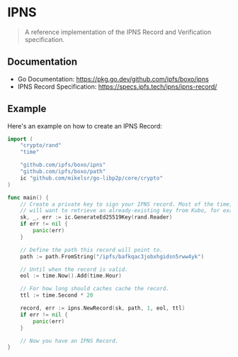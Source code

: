 # IPNS

> A reference implementation of the IPNS Record and Verification specification.

## Documentation

- Go Documentation: https://pkg.go.dev/github.com/ipfs/boxo/ipns
- IPNS Record Specification: https://specs.ipfs.tech/ipns/ipns-record/

## Example

Here's an example on how to create an IPNS Record:

```go
import (
	"crypto/rand"
	"time"

	"github.com/ipfs/boxo/ipns"
	"github.com/ipfs/boxo/path"
	ic "github.com/mikelsr/go-libp2p/core/crypto"
)

func main() {
	// Create a private key to sign your IPNS record. Most of the time, you
	// will want to retrieve an already-existing key from Kubo, for example.
	sk, _, err := ic.GenerateEd25519Key(rand.Reader)
	if err != nil {
		panic(err)
	}

	// Define the path this record will point to.
	path := path.FromString("/ipfs/bafkqac3jobxhgidsn5rww4yk")

	// Until when the record is valid.
	eol := time.Now().Add(time.Hour)

	// For how long should caches cache the record.
	ttl := time.Second * 20

	record, err := ipns.NewRecord(sk, path, 1, eol, ttl)
	if err != nil {
		panic(err)
	}

	// Now you have an IPNS Record.
}
```
